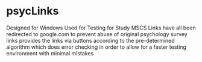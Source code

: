 # psycLinks
Designed for Windows
Used for Testing for Study MSCS
Links have all been redirected to google.com to prevent abuse of original psychology survey links
provides the links via buttons according to the pre-determined algorithm which does error checking in order to allow for a faster testing environment with minimal mistakes
